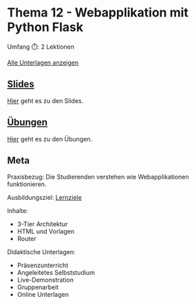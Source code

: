 # Thema 12 - Webapplikation mit Python Flask

Umfang ⏱️: 2 Lektionen

[Alle Unterlagen anzeigen](https://github.com/janikvonrotz/python.casa/tree/main/topic-9)

## [Slides](slides12.md)

[Hier](slides12.md) geht es zu den Slides.

## [Übungen](excercise12.md)

[Hier](excercise12.md) geht es zu den Übungen.

## Meta

Praxisbezug: Die Studierenden verstehen wie Webapplikationen funktionieren.

Ausbildungsziel: [Lernziele](slides12.md#Lernziele)

Inhalte:
* 3-Tier Architektur
* HTML und Vorlagen
* Router

Didaktische Unterlagen:
* Präsenzunterricht
* Angeleitetes Selbststudium
* Live-Demonstration
* Gruppenarbeit
* Online Unterlagen